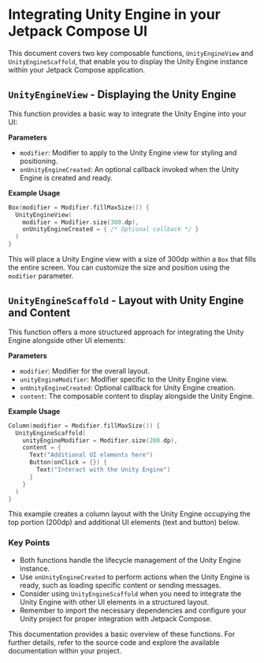 # Integrating Unity Engine in your Jetpack Compose UI

This document covers two key composable functions, `UnityEngineView` and `UnityEngineScaffold`, that
enable you to display the Unity Engine instance within your Jetpack Compose application.

## `UnityEngineView` - Displaying the Unity Engine

This function provides a basic way to integrate the Unity Engine into your UI:

**Parameters**

* `modifier`: Modifier to apply to the Unity Engine view for styling and positioning.
* `onUnityEngineCreated`: An optional callback invoked when the Unity Engine is created and ready.

**Example Usage**

```kotlin
Box(modifier = Modifier.fillMaxSize()) {
  UnityEngineView(
    modifier = Modifier.size(300.dp),
    onUnityEngineCreated = { /* Optional callback */ }
  )
}
```

This will place a Unity Engine view with a size of 300dp within a `Box` that fills the entire
screen. You can customize the size and position using the `modifier` parameter.

## `UnityEngineScaffold` - Layout with Unity Engine and Content

This function offers a more structured approach for integrating the Unity Engine alongside other UI
elements:

**Parameters**

* `modifier`: Modifier for the overall layout.
* `unityEngineModifier`: Modifier specific to the Unity Engine view.
* `onUnityEngineCreated`: Optional callback for Unity Engine creation.
* `content`: The composable content to display alongside the Unity Engine.

**Example Usage**

```kotlin
Column(modifier = Modifier.fillMaxSize()) {
  UnityEngineScaffold(
    unityEngineModifier = Modifier.size(200.dp),
    content = {
      Text("Additional UI elements here")
      Button(onClick = {}) {
        Text("Interact with the Unity Engine")
      }
    }
  )
}
```

This example creates a column layout with the Unity Engine occupying the top portion (200dp) and
additional UI elements (text and button) below.

### Key Points

* Both functions handle the lifecycle management of the Unity Engine instance.
* Use `onUnityEngineCreated` to perform actions when the Unity Engine is ready, such as loading
  specific content or sending messages.
* Consider using `UnityEngineScaffold` when you need to integrate the Unity Engine with other UI
  elements in a structured layout.
* Remember to import the necessary dependencies and configure your Unity project for proper
  integration with Jetpack Compose.

This documentation provides a basic overview of these functions. For further details, refer to the
source code and explore the available documentation within your project.

